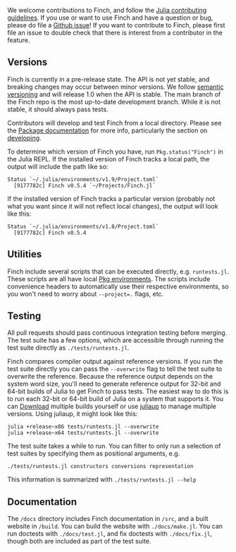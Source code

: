 We welcome contributions to Finch, and follow the [Julia contributing
guidelines](https://github.com/JuliaLang/julia/blob/master/CONTRIBUTING.md).  If
you use or want to use Finch and have a question or bug, please do file a
[Github issue](https://github.com/willow-ahrens/Finch.jl/issues)!  If you want
to contribute to Finch, please first file an issue to double check that there is
interest from a contributor in the feature.

## Versions

Finch is currently in a pre-release state. The API is not yet stable, and
breaking changes may occur between minor versions. We follow [semantic
versioning](https://semver.org/) and will release 1.0 when the API is stable.
The main branch of the Finch repo is the most up-to-date development branch.
While it is not stable, it should always pass tests.

Contributors will develop and test Finch from a local directory. Please see the
[Package documentation](https://pkgdocs.julialang.org/v1/getting-started/) for more
info, particularly the section on [developing](https://pkgdocs.julialang.org/v1/managing-packages/#developing).

To determine which version of
Finch you have, run `Pkg.status("Finch")` in the Julia REPL. If the installed
version of Finch tracks a local path, the output will include the path like so:

```
Status `~/.julia/environments/v1.9/Project.toml`
  [9177782c] Finch v0.5.4 `~/Projects/Finch.jl`
```

If the installed version of Finch tracks a particular version (probably not what
you want since it will not reflect local changes), the output will look like this:

```
Status `~/.julia/environments/v1.8/Project.toml`
  [9177782c] Finch v0.5.4
```

## Utilities

Finch include several scripts that can be executed directly, e.g. `runtests.jl`.
These scripts are all have local [Pkg
environments](https://pkgdocs.julialang.org/v1/getting-started/#Getting-Started-with-Environments).
The scripts include convenience headers to automatically use their respective
environments, so you won't need to worry about `--project=.` flags, etc.

## Testing

All pull requests should pass continuous integration testing before merging.
The test suite has a few options, which are accessible through running the test
suite directly as `./tests/runtests.jl`.

Finch compares compiler output against reference versions. If you run the test
suite directly you can pass the `--overwrite` flag to tell the test suite to
overwrite the reference.  Because the reference output depends on the system
word size, you'll need to generate reference output for 32-bit and 64-bit builds
of Julia to get Finch to pass tests. The easiest way to do this is to run each
32-bit or 64-bit build of Julia on a system that supports it. You can
[Download](https://julialang.org/downloads/) multiple builds yourself or use
[juliaup](https://github.com/JuliaLang/juliaup) to manage multiple versions.
Using juliaup, it might look like this:

```
julia +release~x86 tests/runtests.jl --overwrite
julia +release~x64 tests/runtests.jl --overwrite
```

The test suite takes a while to run. You can filter to only run a selection of
test suites by specifying them as positional arguments, e.g.

```
./tests/runtests.jl constructors conversions representation
```

This information is summarized with `./tests/runtests.jl --help`

## Documentation

The `/docs` directory includes Finch documentation in `/src`, and a built
website in `/build`. You can build the website with `./docs/make.jl`. You can
run doctests with `./docs/test.jl`, and fix doctests with `./docs/fix.jl`,
though both are included as part of the test suite.
